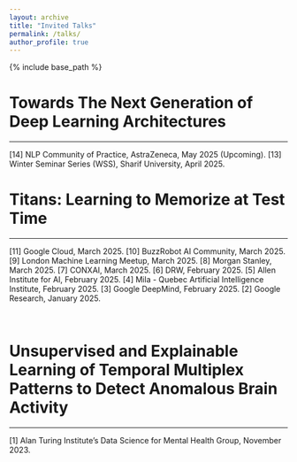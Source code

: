 ```yaml
---
layout: archive
title: "Invited Talks"
permalink: /talks/
author_profile: true
---
```



{% include base_path %}

# Towards The Next Generation of Deep Learning Architectures
---  
[14] NLP Community of Practice, AstraZeneca, May 2025 (Upcoming).
[13] Winter Seminar Series (WSS), Sharif University, April 2025.


# Titans: Learning to Memorize at Test Time
---
[11] Google Cloud, March 2025.
[10] BuzzRobot AI Community, March 2025.
[9] London Machine Learning Meetup, March 2025.
[8] Morgan Stanley, March 2025.
[7] CONXAI, March 2025.
[6] DRW, February 2025.
[5] Allen Institute for AI, February 2025.
[4] Mila - Quebec Artificial Intelligence Institute, February 2025.
[3] Google DeepMind, February 2025.
[2] Google Research, January 2025.



<br>

# Unsupervised and Explainable Learning of Temporal Multiplex Patterns to Detect Anomalous Brain Activity
---

[1] Alan Turing Institute’s Data Science for Mental Health Group, November 2023.


<br>
